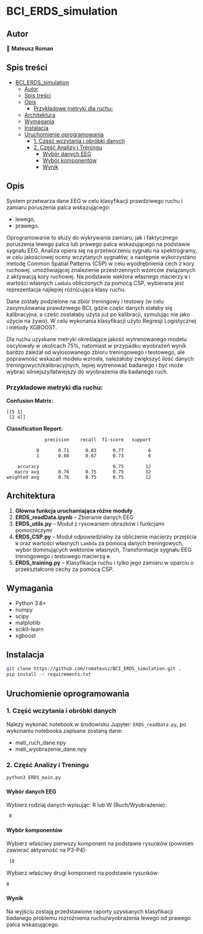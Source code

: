 # BCI_ERDS_simulation

## Autor
👤 **Mateusz Roman**

## Spis treści

- [BCI\_ERDS\_simulation](#bci_erds_simulation)
  - [Autor](#autor)
  - [Spis treści](#spis-treści)
  - [Opis](#opis)
    - [Przykładowe metryki dla ruchu:](#przykładowe-metryki-dla-ruchu)
  - [Architektura](#architektura)
  - [Wymagania](#wymagania)
  - [Instalacja](#instalacja)
  - [Uruchomienie oprogramowania](#uruchomienie-oprogramowania)
    - [1. Część wczytania i obróbki danych](#1-część-wczytania-i-obróbki-danych)
    - [2. Część Analizy i Treningu](#2-część-analizy-i-treningu)
      - [Wybór danych EEG](#wybór-danych-eeg)
      - [Wybór komponentów](#wybór-komponentów)
      - [Wynik](#wynik)

## Opis

System przetwarza dane EEG w celu klasyfikacji prawdziwego ruchu i zamiaru poruszenia palca wskazującego:
- lewego,
- prawego.

Oprogramowanie to służy do wykrywania zamiaru, jak i faktycznego poruszenia lewego palca lub prawego palca wskazującego na podstawie sygnału EEG. Analiza opiera się na przetworzeniu sygnału na spektrogramy, w celu jakościowej oceny wczytanych sygnałów, a następnie wykorzystano metodę Common Spatial Patterns (CSP) w celu wyodrębnienia cech z kory ruchowej.  umożliwiającej znalezienie przestrzennych wzorców związanych z aktywacją kory ruchowej. Na podstawie wektora własnego macierzy `W` i wartości własnych `Lambda` obliczonych za pomocą CSP, wybierana jest reprezentacja najlepiej różnicująca klasy ruchu.

Dane zostały podzielone na zbiór treningowy i testowy (w celu zasymulowania prawdziwego BCI, gdzie częśc danych stałaby się kalibracyjna, a cześć zostałaby użyta już po kalibracji, symulując nie jako użycie na żywo). W celu wykonania klasyfikacji użyto Regresji Logistycznej i metody XGBOOST.

Dla ruchu uzyskane metryki określające jakość wytrenowanego modelu oscylowały w okolicach 75%, natomiast w przypadku wyobrażeń  wynik bardzo zależał od wylosowanego zbioru treningowego i testowego, ale poprawność wskazań modelu wzrosła, należałoby zwiększyć ilość danych treningowych/kalibracyjnych, lepiej wytrenować badanego i być może wybrać silniejszy/łatwiejszy do wyobrażenia dla badanego ruch.

### Przykładowe metryki dla ruchu:

**Confusion Matrix:**
```
[[5 1]
 [2 4]]
```

**Classification Report:**
```
              precision    recall  f1-score   support

           0       0.71      0.83      0.77         6
           1       0.80      0.67      0.73         6

    accuracy                           0.75        12
   macro avg       0.76      0.75      0.75        12
weighted avg       0.76      0.75      0.75        12
```

## Architektura
1. **Główna funkcja uruchamiająca różne moduły**
2. **ERDS_readData.ipynb** – Zbieranie danych EEG
3. **ERDS_utils.py** – Moduł z rysowaniem obrazków i funkcjami pomocniczymi
4. **ERDS_CSP.py** – Moduł odpowiedzialny za obliczenie macierzy przejścia `W` oraz wartości własnych `Lambda` za pomocą danych treningowych, wybór dominujących wektorów własnych, Transformacje sygnału EEG treningowego i testowego macierzą `W`.
5. **ERDS_training.py** – Klasyfikacja ruchu i tylko jego zamiaru w oparciu o przekształcone cechy za pomocą CSP.

## Wymagania

- Python 3.8+
- numpy
- scipy
- matplotlib
- scikit-learn
- xgboost

## Instalacja

```bash
git clone https://github.com/romateusz/BCI_ERDS_simulation.git .
pip install -r requirements.txt

```

## Uruchomienie oprogramowania

### 1. Część wczytania i obróbki danych
   
   Należy wykonać notebook w środowisku Jupyter: `ERDS_readData.py`, po wykonaniu notebooka zapisane zostaną dane:
   - mati_ruch_dane.npy
   - mati_wyobrazenie_dane.npy


### 2. Część Analizy i Treningu

```bash
python3 ERDS_main.py 
```

#### Wybór danych EEG

Wybierz rodziaj danych wpisując: R lub W (Ruch/Wyobrażenie):
```bash
 R
 ```

#### Wybór komponentów

Wybierz właściwy pierwszy komponent na podstawie rysunków (powinien zawierać aktywność na P3-P4):
```bash
 18 
 ```
 
Wybierz właściwy drugi komponent na podstawie rysunków:
```bash
0
```

#### Wynik
Na wyjściu zostają przedstawione raporty uzyskanych klasyfikacji badanego problemu rozrożnienia ruchu/wyobrażenia lewego od prawego palca wskazującego.